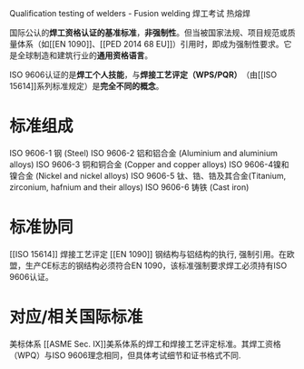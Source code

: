 Qualification testing of welders - Fusion welding
焊工考试  热熔焊

国际公认的​**​焊工资格认证的基准标准​**，**非强制性​**​。但当被国家法规、项目规范或质量体系（如[[EN 1090]]、[[PED 2014 68 EU]]）引用时，即成为强制性要求。它是全球制造和建筑行业的​**​通用资格语言​**​。

ISO 9606认证的是​**​焊工个人技能​**​，与​**​焊接工艺评定（WPS/PQR）​**​（由[[ISO 15614]]系列标准规定）是​**​完全不同的概念​**​。

# 标准组成

ISO 9606-1​​ 钢​​ (Steel)
​ISO 9606-2​​ 铝和铝合金​​ (Aluminium and aluminium alloys)
ISO 9606-3​​ 铜和铜合金​​ (Copper and copper alloys)
​ISO 9606-4​​ 镍和镍合金​​ (Nickel and nickel alloys)
ISO 9606-5​​ 钛、锆、锆及其合金​​ (Titanium, zirconium, hafnium and their alloys)
​ISO 9606-6​​ 铸铁​​ (Cast iron)

# 标准协同

[[ISO 15614]] 焊接工艺评定
[[EN 1090]] 钢结构与铝结构的执行, 强制引用​​。在欧盟，生产CE标志的钢结构必须符合EN 1090，该标准强制要求焊工必须持有​​ISO 9606​​认证。

# 对应/相关国际标准

美标体系
​[[ASME Sec. IX]] ​美系体系的焊工和焊接工艺评定标准。其焊工资格（WPQ）与ISO 9606理念相同，但具体考试细节和证书格式不同.




